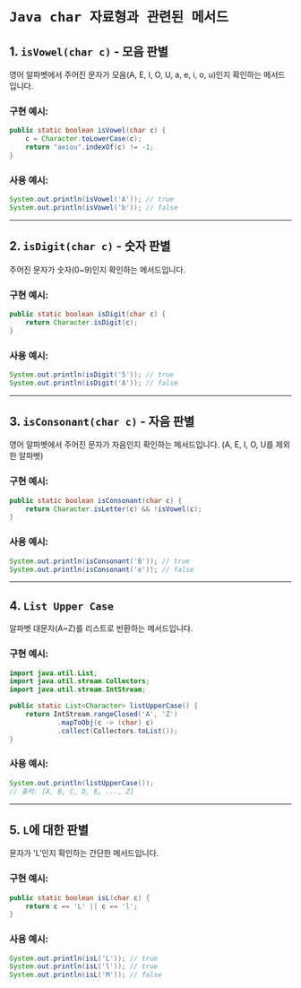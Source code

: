 # `Java char 자료형과 관련된 메서드`

## 1. `isVowel(char c)` - 모음 판별
영어 알파벳에서 주어진 문자가 모음(A, E, I, O, U, a, e, i, o, u)인지 확인하는 메서드입니다.

### **구현 예시:**
```java
public static boolean isVowel(char c) {
    c = Character.toLowerCase(c);
    return "aeiou".indexOf(c) != -1;
}
```
### **사용 예시:**
```java
System.out.println(isVowel('A')); // true
System.out.println(isVowel('b')); // false
```

---

## 2. `isDigit(char c)` - 숫자 판별
주어진 문자가 숫자(0~9)인지 확인하는 메서드입니다.

### **구현 예시:**
```java
public static boolean isDigit(char c) {
    return Character.isDigit(c);
}
```
### **사용 예시:**
```java
System.out.println(isDigit('5')); // true
System.out.println(isDigit('A')); // false
```

---

## 3. `isConsonant(char c)` - 자음 판별
영어 알파벳에서 주어진 문자가 자음인지 확인하는 메서드입니다. (A, E, I, O, U를 제외한 알파벳)

### **구현 예시:**
```java
public static boolean isConsonant(char c) {
    return Character.isLetter(c) && !isVowel(c);
}
```
### **사용 예시:**
```java
System.out.println(isConsonant('B')); // true
System.out.println(isConsonant('e')); // false
```

---

## 4. `List Upper Case`
알파벳 대문자(A~Z)를 리스트로 반환하는 메서드입니다.

### **구현 예시:**
```java
import java.util.List;
import java.util.stream.Collectors;
import java.util.stream.IntStream;

public static List<Character> listUpperCase() {
    return IntStream.rangeClosed('A', 'Z')
            .mapToObj(c -> (char) c)
            .collect(Collectors.toList());
}
```
### **사용 예시:**
```java
System.out.println(listUpperCase());
// 출력: [A, B, C, D, E, ..., Z]
```

---

## 5. `L`에 대한 판별
문자가 'L'인지 확인하는 간단한 메서드입니다.

### **구현 예시:**
```java
public static boolean isL(char c) {
    return c == 'L' || c == 'l';
}
```
### **사용 예시:**
```java
System.out.println(isL('L')); // true
System.out.println(isL('l')); // true
System.out.println(isL('M')); // false
```

